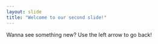 ```yaml
---
layout: slide
title: "Welcome to our second slide!"
---
```

Wanna see something new?
Use the left arrow to go back!

